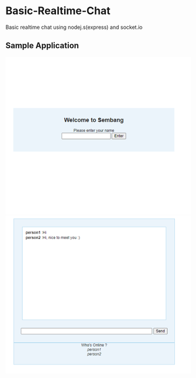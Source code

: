 # Basic-Realtime-Chat
Basic realtime chat using nodej.s(express) and socket.io

## Sample Application 
<img src="https://raw.githubusercontent.com/AfiHisam/Basic-Realtime-Chat/master/ss1.png">
<img src="https://raw.githubusercontent.com/AfiHisam/Basic-Realtime-Chat/master/ss2.PNG">
